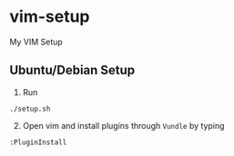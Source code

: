 # vim-setup
My VIM Setup

## Ubuntu/Debian Setup
1. Run
```
./setup.sh
```
2. Open vim and install plugins through `Vundle` by typing
```
:PluginInstall
```
